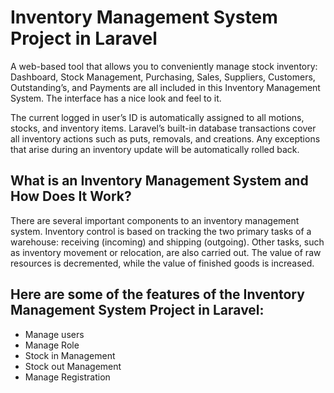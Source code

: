# Inventory Management System Project in Laravel

A web-based tool that allows you to conveniently manage stock inventory: Dashboard, Stock Management, Purchasing, Sales, Suppliers, Customers, Outstanding’s, and Payments are all included in this Inventory Management System. The interface has a nice look and feel to it.

The current logged in user’s ID is automatically assigned to all motions, stocks, and inventory items. Laravel’s built-in database transactions cover all inventory actions such as puts, removals, and creations. Any exceptions that arise during an inventory update will be automatically rolled back.

## What is an Inventory Management System and How Does It Work?
There are several important components to an inventory management system. Inventory control is based on tracking the two primary tasks of a warehouse: receiving (incoming) and shipping (outgoing). Other tasks, such as inventory movement or relocation, are also carried out. The value of raw resources is decremented, while the value of finished goods is increased.

## Here are some of the features of the Inventory Management System Project in Laravel:
* Manage users
* Manage Role
* Stock in Management
* Stock out Management
* Manage Registration
